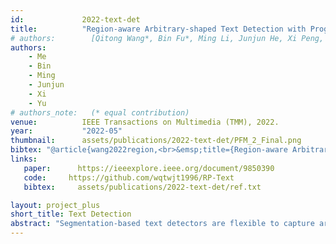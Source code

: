 ```yaml
---
id:             2022-text-det
title:          "Region-aware Arbitrary-shaped Text Detection with Progressive Fusion"
# authors:        [Qitong Wang*, Bin Fu*, Ming Li, Junjun He, Xi Peng, and Yu Qiao]
authors:        
    - Me 
    - Bin
    - Ming
    - Junjun
    - Xi
    - Yu
# authors_note:   (* equal contribution)
venue:          IEEE Transactions on Multimedia (TMM), 2022.
year:           "2022-05"
thumbnail:      assets/publications/2022-text-det/PFM_2_Final.png
bibtex: "@article{wang2022region,<br>&emsp;title={Region-aware Arbitrary-shaped Text Detection with Progressive Fusion},<br>&emsp;author={Wang, Qitong and Fu, Bin and Li, Ming and He, Junjun and Peng, Xi and Qiao, Yu},<br>&emsp;journal={IEEE Transactions on Multimedia},<br>&emsp;year={2022},<br>&emsp;publisher={IEEE}<br>}"
links:
   paper:      https://ieeexplore.ieee.org/document/9850390
   code:     https://github.com/wqtwjt1996/RP-Text
   bibtex:     assets/publications/2022-text-det/ref.txt

layout: project_plus
short_title: Text Detection
abstract: "Segmentation-based text detectors are flexible to capture arbitrary-shaped text regions. Due to large geometry variance, it is necessary to construct effective and robust representations to identify text regions with various shapes and scales. In this paper, we focus on designing effective multi-scale contextual features for locating text instances. Specially, we develop a Region Context Module (RCM) to summarize the semantic response and adaptively extract text-region-aware information in a limited local area. To construct complementary multi-scale contextual representations, multiple RCM branches with different scales are employed and integrated via Progressive Fusion Module (PFM). Our proposed RCM and PFM serve as the plug-and-play modules which can be incorporated into existing scene text detection platforms to further boost detection performance. Extensive experiments show that our methods achieve state-of-the-art performances on Total-Text, SCUT-CTW1500 and MSRA-TD500 datasets."
---
```

